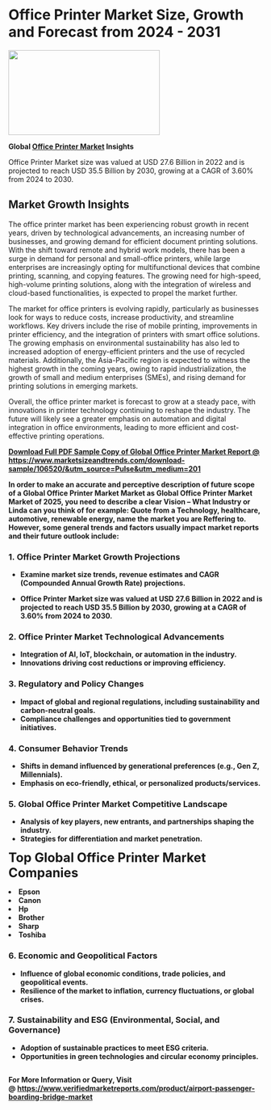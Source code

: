 <H1>Office Printer Market Size, Growth and Forecast from 2024 - 2031</H1><img class="aligncenter size-medium wp-image-584254" src="https://thirdeyenews.in/wp-content/uploads/2024/09/Global-Market-Research-300x168.jpeg" alt="" width="300" height="168" /><p><strong>Global&nbsp;<a href="https://www.marketsizeandtrends.com/download-sample/106520/&amp;utm_source=Pulse&amp;utm_medium=201">Office Printer Market</a> Insights</strong></p><p>Office Printer Market size was valued at USD 27.6 Billion in 2022 and is projected to reach USD 35.5 Billion by 2030, growing at a CAGR of 3.60% from 2024 to 2030.</p><p><!DOCTYPE html> <html lang="en"> <head> <meta charset="UTF-8"> <meta name="viewport" content="width=device-width, initial-scale=1.0"> <title>Office Printer Market Growth Insights</title> </head> <body> <h2>Market Growth Insights</h2> <p>The office printer market has been experiencing robust growth in recent years, driven by technological advancements, an increasing number of businesses, and growing demand for efficient document printing solutions. With the shift toward remote and hybrid work models, there has been a surge in demand for personal and small-office printers, while large enterprises are increasingly opting for multifunctional devices that combine printing, scanning, and copying features. The growing need for high-speed, high-volume printing solutions, along with the integration of wireless and cloud-based functionalities, is expected to propel the market further.</p> <p><strong><a href="#"></a></strong></p> <p>The market for office printers is evolving rapidly, particularly as businesses look for ways to reduce costs, increase productivity, and streamline workflows. Key drivers include the rise of mobile printing, improvements in printer efficiency, and the integration of printers with smart office solutions. The growing emphasis on environmental sustainability has also led to increased adoption of energy-efficient printers and the use of recycled materials. Additionally, the Asia-Pacific region is expected to witness the highest growth in the coming years, owing to rapid industrialization, the growth of small and medium enterprises (SMEs), and rising demand for printing solutions in emerging markets.</p> <p>Overall, the office printer market is forecast to grow at a steady pace, with innovations in printer technology continuing to reshape the industry. The future will likely see a greater emphasis on automation and digital integration in office environments, leading to more efficient and cost-effective printing operations.</p> <p><strong><a href="#"></p><p><span class=""><strong>Download Full PDF Sample Copy of Global Office Printer Market Report</strong> @ <a href="https://www.marketsizeandtrends.com/download-sample/106520/&amp;utm_source=Pulse&amp;utm_medium=201" target="_blank">https://www.marketsizeandtrends.com/download-sample/106520/&amp;utm_source=Pulse&amp;utm_medium=201</a></span></p><p>In order to make an accurate and perceptive description of future scope of a Global&nbsp;Office Printer Market Market as Global&nbsp;Office Printer Market Market of 2025, you need to describe a clear Vision &ndash; What Industry or Linda can you think of for example: Quote from a Technology, healthcare, automotive, renewable energy, name the market you are Reffering to. However, some general trends and factors usually impact market reports and their future outlook include:</p><h3>1.&nbsp;<strong>Office Printer Market Growth Projections</strong></h3><ul><li>Examine market size trends, revenue estimates and CAGR (Compounded Annual Growth Rate) projections.</li><li><p>Office Printer Market size was valued at USD 27.6 Billion in 2022 and is projected to reach USD 35.5 Billion by 2030, growing at a CAGR of 3.60% from 2024 to 2030.</p></li></ul><h3>2.&nbsp;<strong>Office Printer Market Technological Advancements</strong></h3><ul><li>Integration of AI, IoT, blockchain, or automation in the industry.</li><li>Innovations driving cost reductions or improving efficiency.</li></ul><h3>3.&nbsp;<strong>Regulatory and Policy Changes</strong></h3><ul><li>Impact of global and regional regulations, including sustainability and carbon-neutral goals.</li><li>Compliance challenges and opportunities tied to government initiatives.</li></ul><h3>4.&nbsp;<strong>Consumer Behavior Trends</strong></h3><ul><li>Shifts in demand influenced by generational preferences (e.g., Gen Z, Millennials).</li><li>Emphasis on eco-friendly, ethical, or personalized products/services.</li></ul><h3>5.&nbsp;<strong>Global Office Printer Market Competitive Landscape</strong></h3><ul><li>Analysis of key players, new entrants, and partnerships shaping the industry.</li><li>Strategies for differentiation and market penetration.</li></ul><p data-pm-slice="1 1 []"><span style="color: inherit; font-family: inherit; font-size: 25px;">Top Global Office Printer Market Companies</span></p><div class="" data-test-id=""><p><li>Epson</li><li> Canon</li><li> Hp</li><li> Brother</li><li> Sharp</li><li> Toshiba</li></p></div><h3>6.&nbsp;<strong>Economic and Geopolitical Factors</strong></h3><ul><li>Influence of global economic conditions, trade policies, and geopolitical events.</li><li>Resilience of the market to inflation, currency fluctuations, or global crises.</li></ul><h3>7.&nbsp;<strong>Sustainability and ESG (Environmental, Social, and Governance)</strong></h3><ul><li>Adoption of sustainable practices to meet ESG criteria.</li><li>Opportunities in green technologies and circular economy principles.</li></ul><h2><strong style="font-size: 14px;">For More Information or Query, Visit @&nbsp;</strong><a style="background-color: #ffffff; font-size: 14px;" href="https://www.marketsizeandtrends.com/report/office-printer-market/" target="_blank">https://www.verifiedmarketreports.com/product/airport-passenger-boarding-bridge-market</a></h2>
